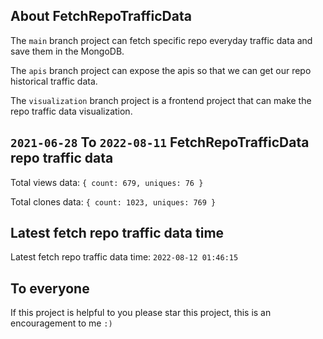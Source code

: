 ## About FetchRepoTrafficData

The `main` branch project can fetch specific repo everyday traffic data and save them in the MongoDB.

The `apis` branch project can expose the apis so that we can get our repo historical traffic data.

The `visualization` branch project is a frontend project that can make the repo traffic data visualization.

## `2021-06-28` To `2022-08-11` FetchRepoTrafficData repo traffic data

Total views data: `{ count: 679, uniques: 76 }`

Total clones data: `{ count: 1023, uniques: 769 }`

## Latest fetch repo traffic data time

Latest fetch repo traffic data time: `2022-08-12 01:46:15`

## To everyone

If this project is helpful to you please star this project, this is an encouragement to me `:)`



